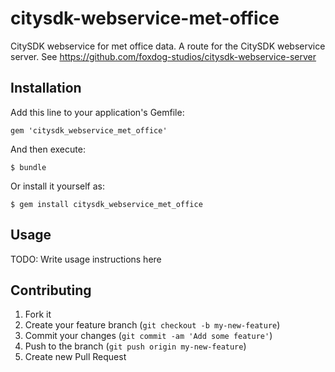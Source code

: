 citysdk-webservice-met-office
=============================

CitySDK webservice for met office data. A route for the CitySDK webservice
server. See https://github.com/foxdog-studios/citysdk-webservice-server

## Installation

Add this line to your application's Gemfile:

    gem 'citysdk_webservice_met_office'

And then execute:

    $ bundle

Or install it yourself as:

    $ gem install citysdk_webservice_met_office

## Usage

TODO: Write usage instructions here

## Contributing

1. Fork it
2. Create your feature branch (`git checkout -b my-new-feature`)
3. Commit your changes (`git commit -am 'Add some feature'`)
4. Push to the branch (`git push origin my-new-feature`)
5. Create new Pull Request

